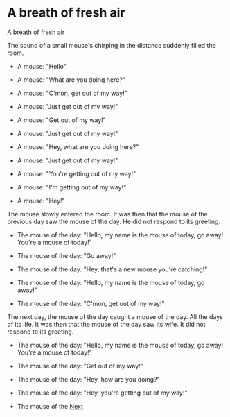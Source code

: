 # A breath of fresh air

A breath of fresh air

The sound of a small mouse's chirping in the distance suddenly filled the room.

*   A mouse: "Hello"

*   A mouse: "What are you doing here?"

*   A mouse: "C'mon, get out of my way!"

*   A mouse: "Just get out of my way!"

*   A mouse: "Get out of my way!"

*   A mouse: "Just get out of my way!"

*   A mouse: "Hey, what are you doing here?"

*   A mouse: "Just get out of my way!"

*   A mouse: "You're getting out of my way!"

*   A mouse: "I'm getting out of my way!"

*   A mouse: "Hey!"

The mouse slowly entered the room. It was then that the mouse of the previous day saw the mouse of the day. He did not respond to its greeting.

*   The mouse of the day: "Hello, my name is the mouse of today, go away! You're a mouse of today!"

*   The mouse of the day: "Go away!"

*   The mouse of the day: "Hey, that's a new mouse you're catching!"

*   The mouse of the day: "Hello, my name is the mouse of today, go away!"

*   The mouse of the day: "C'mon, get out of my way!"

The next day, the mouse of the day caught a mouse of the day. All the days of its life. It was then that the mouse of the day saw its wife. It did not respond to its greeting.

*   The mouse of the day: "Hello, my name is the mouse of today, go away! You're a mouse of today!"

*   The mouse of the day: "Get out of my way!"

*   The mouse of the day: "Hey, how are you doing?"

*   The mouse of the day: "Hey, you're getting out of my way!"

*   The mouse of the
[Next](136.md)